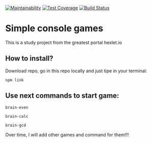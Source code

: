 [![Maintainability](https://api.codeclimate.com/v1/badges/92fa85d212485354b518/maintainability)](https://codeclimate.com/github/YBLex/frontend-project-lvl1/maintainability)
[![Test Coverage](https://api.codeclimate.com/v1/badges/92fa85d212485354b518/test_coverage)](https://codeclimate.com/github/YBLex/frontend-project-lvl1/test_coverage)
[![Build Status](https://travis-ci.com/YBLex/frontend-project-lvl1.svg?branch=master)](https://travis-ci.com/YBLex/frontend-project-lvl1)
# Simple console games
This is a study project from the greatest portal hexlet.io

## How to install?
Download repo, go in this repo locally and just tipe in your terminal:
```
npm link
```

## Use next commands to start game:
```
brain-even
```
```
brain-calc
```
```
brain-gcd
```

Over time, I will add other games and command for them!!!
